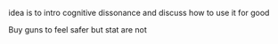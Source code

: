 idea is to intro cognitive dissonance and discuss how to use it for good

Buy guns to feel safer but stat are not